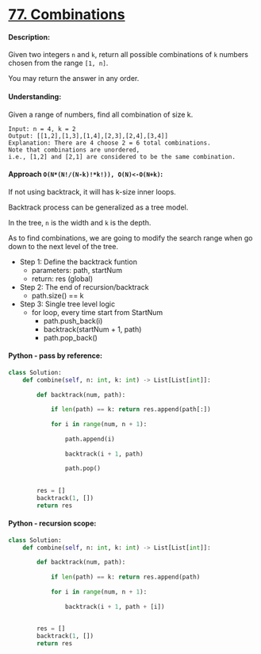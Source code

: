 # [77. Combinations](https://leetcode.com/problems/combinations/)

#### Description:

Given two integers `n` and `k`, return all possible combinations of `k` numbers chosen from the range `[1, n]`.

You may return the answer in any order.


#### Understanding:

Given a range of numbers, find all combination of size k.

	Input: n = 4, k = 2
	Output: [[1,2],[1,3],[1,4],[2,3],[2,4],[3,4]]
	Explanation: There are 4 choose 2 = 6 total combinations.
	Note that combinations are unordered, 
	i.e., [1,2] and [2,1] are considered to be the same combination.


#### Approach `O(N*(N!/(N-k)!*k!)), O(N)<-O(N+k)`:

If not using backtrack, it will has k-size inner loops.

Backtrack process can be generalized as a tree model.

In the tree, `n` is the width and `k` is the depth.

As to find combinations, we are going to modify the search range when go down to the next level of the tree.

- Step 1: Define the backtrack funtion 
	- parameters: path, startNum
	- return: res (global) 
- Step 2: The end of recursion/backtrack
	- path.size() == k
- Step 3: Single tree level logic
	- for loop, every time start from StartNum
		- path.push_back(i)
		- backtrack(startNum + 1, path)
		- path.pop_back() 

#### Python - pass by reference:
```python
class Solution:
    def combine(self, n: int, k: int) -> List[List[int]]:
        
        def backtrack(num, path):
            
            if len(path) == k: return res.append(path[:])
                
            for i in range(num, n + 1):
                
                path.append(i)
                
                backtrack(i + 1, path)
                
                path.pop()
                
                
        res = []
        backtrack(1, [])
        return res
```

#### Python - recursion scope:
```python
class Solution:
    def combine(self, n: int, k: int) -> List[List[int]]:
        
        def backtrack(num, path):
            
            if len(path) == k: return res.append(path)
                
            for i in range(num, n + 1):
                
                backtrack(i + 1, path + [i])
                
                
        res = []
        backtrack(1, [])
        return res
```
